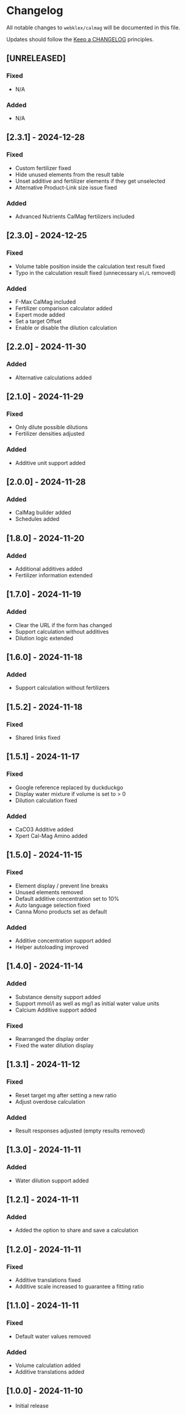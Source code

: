 # Changelog

All notable changes to `webklex/calmag` will be documented in this file.

Updates should follow the [Keep a CHANGELOG](http://keepachangelog.com/) principles.

## [UNRELEASED]
### Fixed
- N/A

### Added
- N/A

## [2.3.1] - 2024-12-28
### Fixed
- Custom fertilizer fixed
- Hide unused elements from the result table
- Unset additive and fertilizer elements if they get unselected
- Alternative Product-Link size issue fixed

### Added
- Advanced Nutrients CalMag fertilizers included

## [2.3.0] - 2024-12-25
### Fixed
- Volume table position inside the calculation text result fixed
- Typo in the calculation result fixed (unnecessary `ml/L` removed)

### Added
- F-Max CalMag included
- Fertilizer comparison calculator added
- Expert mode added
- Set a target Offset
- Enable or disable the dilution calculation

## [2.2.0] - 2024-11-30
### Added
- Alternative calculations added

## [2.1.0] - 2024-11-29
### Fixed
- Only dilute possible dilutions
- Fertilizer densities adjusted

### Added
- Additive unit support added

## [2.0.0] - 2024-11-28
### Added
- CalMag builder added
- Schedules added

## [1.8.0] - 2024-11-20
### Added
- Additional additives added
- Fertilizer information extended

## [1.7.0] - 2024-11-19
### Added
- Clear the URL if the form has changed
- Support calculation without additives
- Dilution logic extended

## [1.6.0] - 2024-11-18
### Added
- Support calculation without fertilizers

## [1.5.2] - 2024-11-18
### Fixed
- Shared links fixed

## [1.5.1] - 2024-11-17
### Fixed
- Google reference replaced by duckduckgo
- Display water mixture if volume is set to > 0
- Dilution calculation fixed

### Added
- CaCO3 Additive added
- Xpert Cal-Mag Amino added

## [1.5.0] - 2024-11-15
### Fixed
- Element display / prevent line breaks
- Unused elements removed
- Default additive concentration set to 10%
- Auto language selection fixed
- Canna Mono products set as default

### Added
- Additive concentration support added
- Helper autoloading improved

## [1.4.0] - 2024-11-14
### Added
- Substance density support added
- Support mmol/l as well as mg/l as initial water value units
- Calcium Additive support added

### Fixed
- Rearranged the display order
- Fixed the water dilution display

## [1.3.1] - 2024-11-12
### Fixed
- Reset target mg after setting a new ratio
- Adjust overdose calculation

### Added
- Result responses adjusted (empty results removed)

## [1.3.0] - 2024-11-11
### Added
- Water dilution support added

## [1.2.1] - 2024-11-11
### Added
- Added the option to share and save a calculation

## [1.2.0] - 2024-11-11
### Fixed
- Additive translations fixed
- Additive scale increased to guarantee a fitting ratio 

## [1.1.0] - 2024-11-11
### Fixed
- Default water values removed

### Added
- Volume calculation added
- Additive translations added

## [1.0.0] - 2024-11-10
- Initial release